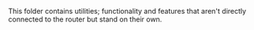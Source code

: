 This folder contains utilities; functionality and features that aren't directly connected to the router but stand on their own.
